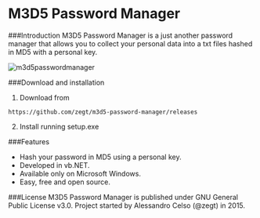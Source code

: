 M3D5 Password Manager
======
###Introduction
M3D5 Password Manager is a just another password manager that allows you to collect your personal data into a txt files hashed in MD5 with a personal key.

![m3d5passwordmanager](http://i.imgur.com/CaaUQrv.jpg)

###Download and installation
1) Download from 
```
https://github.com/zegt/m3d5-password-manager/releases
```
2) Install running setup.exe

###Features
- Hash your password in MD5 using a personal key.
- Developed in vb.NET.
- Available only on Microsoft Windows.
- Easy, free and open source.

###License
M3D5 Password Manager is published under GNU General Public License v3.0.
Project started by Alessandro Celso (@zegt) in 2015.
